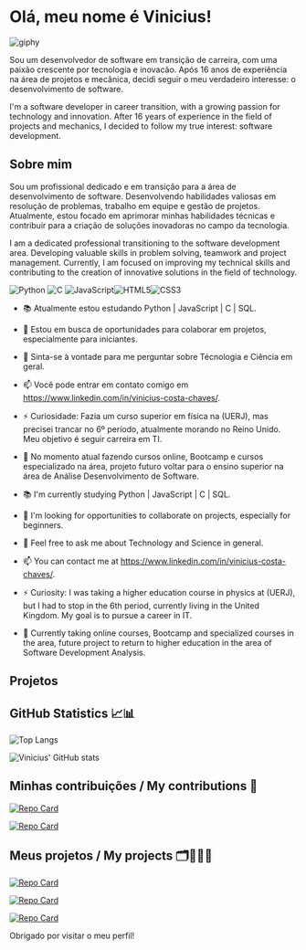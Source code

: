 # Olá, meu nome é Vinicius!

   ![giphy](https://github.com/user-attachments/assets/a39f3283-b015-4795-9387-2a43dc55d607)


Sou um desenvolvedor de software em transição de carreira, com uma paixão crescente por tecnologia e inovacão. Após 16 anos de experiência na área de projetos e mecânica, decidi seguir o meu verdadeiro interesse: o desenvolvimento de software. 

I'm a software developer in career transition, with a growing passion for technology and innovation. After 16 years of experience in the field of projects and mechanics, I decided to follow my true interest: software development.

## Sobre mim

Sou um profissional dedicado e em transição para a área de desenvolvimento de software. Desenvolvendo habilidades valiosas em resolução de problemas, trabalho em equipe e gestão de projetos. Atualmente, estou focado em aprimorar minhas habilidades técnicas e contribuir para a criação de soluções inovadoras no campo da tecnologia. 

I am a dedicated professional transitioning to the software development area. Developing valuable skills in problem solving, teamwork and project management. Currently, I am focused on improving my technical skills and contributing to the creation of innovative solutions in the field of technology.

 ![Python](https://img.shields.io/badge/python-3670A0?style=for-the-badge&logo=python&logoColor=ffdd54)                                               ![C](https://img.shields.io/badge/C-00599C?style=for-the-badge&logo=c&logoColor=white)                                         ![JavaScript](https://img.shields.io/badge/JavaScript-F7DF1E?style=for-the-badge&logo=javascript&logoColor=black)![HTML5](https://img.shields.io/badge/HTML5-E34F26?style=for-the-badge&logo=html5&logoColor=white)![CSS3](https://img.shields.io/badge/CSS3-1572B6?style=for-the-badge&logo=css3&logoColor=white)
 
- 📚 Atualmente estou estudando Python | JavaScript | C | SQL. 
- 🤝 Estou em busca de oportunidades para colaborar em projetos, especialmente para iniciantes.
- 💬 Sinta-se à vontade para me perguntar sobre Técnologia e Ciência em geral.
- 📫 Você pode entrar em contato comigo em https://www.linkedin.com/in/vinicius-costa-chaves/.
- ⚡ Curiosidade: Fazia um curso superior em física na (UERJ), mas precisei trancar no 6º período, atualmente morando no Reino Unido. Meu objetivo é seguir carreira em TI.
- 🔑 No momento atual fazendo cursos online, Bootcamp e cursos especializado na área, projeto futuro voltar para o ensino superior na área de Análise Desenvolvimento de Software.

-  📚 I'm currently studying Python | JavaScript | C | SQL. 
- 🤝 I'm looking for opportunities to collaborate on projects, especially for beginners.
- 💬 Feel free to ask me about Technology and Science in general.
- 📫 You can contact me at https://www.linkedin.com/in/vinicius-costa-chaves/.
- ⚡ Curiosity: I was taking a higher education course in physics at (UERJ), but I had to stop in the 6th period, currently living in the United Kingdom. My goal is to pursue a career in IT.
- 🔑 Currently taking online courses, Bootcamp and specialized courses in the area, future project to return to higher education in the area of ​​Software Development Analysis.  

## Projetos

## GitHub Statistics 📈📊

![Top Langs](https://github-readme-stats-git-masterrstaa-rickstaa.vercel.app/api/top-langs/?username=Viny2106&show_icons=true&theme=react)

![Vinicius' GitHub stats](https://github-readme-stats.vercel.app/api?username=Viny2106&show_icons=true&theme=react)

## Minhas contribuições / My contributions 🎯


[![Repo Card](https://github-readme-stats.vercel.app/api/pin/?username=Viny2106&repo=secret_word_game&bg_color=000&border_color=30A3DC&show_icons=true&theme=react)](https://github.com/Viny2106/secret_word_game.git)

[![Repo Card](https://github-readme-stats.vercel.app/api/pin/?username=Viny2106&repo=dio-lab-open-source&bg_color=000&border_color=30A3DC&show_icons=true&theme=react)](https://github.com/Viny2106/dio-lab-open-source)


## Meus projetos / My projects 🗂️👩🏻‍💻

[![Repo Card](https://github-readme-stats.vercel.app/api/pin/?username=Viny2106&repo=Costa_Bank&bg_color=000&border_color=30A3DC&show_icons=true&theme=react)]( https://github.com/Viny2106/Costa_Bank.git)

[![Repo Card](https://github-readme-stats.vercel.app/api/pin/?username=Viny2106&repo=vini_bank&bg_color=000&border_color=30A3DC&show_icons=true&theme=react)](https://github.com/Viny2106/vini_bank.git)

[![Repo Card](https://github-readme-stats.vercel.app/api/pin/?username=Viny2106&repo=Super_Heroi&bg_color=000&border_color=30A3DC&show_icons=true&theme=react)](https://github.com/Viny2106/Super_Heroi.git)



Obrigado por visitar o meu perfil!

